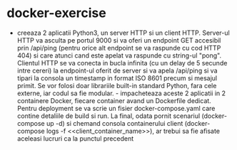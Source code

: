# docker-exercise
- creeaza 2 aplicatii Python3, un server HTTP si un client HTTP. Server-ul HTTP va asculta pe portul 9000 si va oferi un endpoint GET accesibil prin /api/ping (pentru orice alt endpoint se va raspunde cu cod HTTP 404) si care atunci cand este apelat va raspunde cu string-ul "pong". Clientul HTTP se va conecta in bucla infinita (cu un delay de 5 secunde intre cereri) la endpoint-ul oferit de server si va apela /api/ping si va tipari la consola un timestamp in format ISO 8601 precum si mesajul primit. Se vor folosi doar librariile built-in standard Python, fara cele externe, iar codul sa fie modular.
        - impacheteaza aceste 2 aplicatii in 2 containere Docker, fiecare container avand un Dockerfile dedicat. Pentru deployment se va scrie un fisier docker-compose.yaml care contine detaliile de build si run. La final, odata pornit scenariul (docker-compose up -d) si chemand consola containerului client (docker-compose logs -f <<client_container_name>>), ar trebui sa fie afisate aceleasi lucruri ca la punctul precedent
